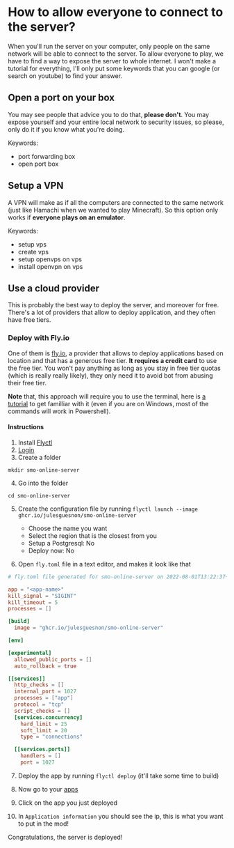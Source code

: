 # How to allow everyone to connect to the server?

When you'll run the server on your computer, only people on the same network will be able to connect to the server. To allow everyone to play, we have to find a way to expose the server to whole internet.
I won't make a tutorial for everything, I'll only put some keywords that you can google (or search on youtube) to find your answer.

## Open a port on your box

You may see people that advice you to do that, **please don't**. You may expose yourself and your entire local network to security issues, so please, only do it if you know what you're doing.

Keywords:

- port forwarding box
- open port box

## Setup a VPN

A VPN will make as if all the computers are connected to the same network (just like Hamachi when we wanted to play Minecraft). So this option only works if **everyone plays on an emulator**.

Keywords:

- setup vps
- create vps
- setup openvps on vps
- install openvpn on vps

## Use a cloud provider

This is probably the best way to deploy the server, and moreover for free. There's a lot of providers that allow to deploy application, and they often have free tiers.

### Deploy with Fly.io

One of them is [fly.io](https://fly.io), a provider that allows to deploy applications based on location and that has a generous free tier.
**It requires a credit card** to use the free tier. You won't pay anything as long as you stay in free tier quotas (which is really really likely), they only need it to avoid bot from abusing their free tier.

**Note** that, this approach will require you to use the terminal, here is [a tutorial](https://medium.com/@grace.m.nolan/terminal-for-beginners-e492ba10902a) to get familliar with it (even if you are on Windows, most of the commands will work in Powershell).

#### Instructions

1. Install [Flyctl](https://fly.io/docs/getting-started/installing-flyctl/)
2. [Login](https://fly.io/docs/getting-started/log-in-to-fly/)
3. Create a folder

```
mkdir smo-online-server
```

4. Go into the folder

```
cd smo-online-server
```

5. Create the configuration file by running `flyctl launch --image ghcr.io/julesguesnon/smo-online-server`

   - Choose the name you want
   - Select the region that is the closest from you
   - Setup a Postgresql: No
   - Deploy now: No

6. Open `fly.toml` file in a text editor, and makes it look like that

```toml
# fly.toml file generated for smo-online-server on 2022-08-01T13:22:37+02:00

app = "<app-name>"
kill_signal = "SIGINT"
kill_timeout = 5
processes = []

[build]
  image = "ghcr.io/julesguesnon/smo-online-server"

[env]

[experimental]
  allowed_public_ports = []
  auto_rollback = true

[[services]]
  http_checks = []
  internal_port = 1027
  processes = ["app"]
  protocol = "tcp"
  script_checks = []
  [services.concurrency]
    hard_limit = 25
    soft_limit = 20
    type = "connections"

  [[services.ports]]
    handlers = []
    port = 1027

```

7. Deploy the app by running `flyctl deploy` (it'll take some time to build)

8. Now go to your [apps](https://fly.io/apps/)

9. Click on the app you just deployed

10. In `Application information` you should see the ip, this is what you want to put in the mod!

Congratulations, the server is deployed!
